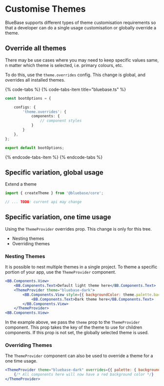 # Customise Themes

BlueBase supports different types of theme customisation requirements so that a developer can do a single usage customisation or globally override a theme.

## Override all themes

There may be use cases where you may need to keep specific values same, n matter which theme is selected, i.e. primary colours, etc.

To do this, use the `theme.overrides` config. This change is global, and overrides all installed themes.

{% code-tabs %}
{% code-tabs-item title="bluebase.ts" %}
```typescript
const bootOptions = {

    configs: {
        'theme.overrides': {
            components: {
                // component styles
            }
        }
    },
};

export default bootOptions;
```
{% endcode-tabs-item %}
{% endcode-tabs %}

## Specific variation, global usage

Extend a theme

```typescript
import { createTheme } from '@bluebase/core';

// ... TODO: current api may change
```

## Specific variation, one time usage

Using the `ThemeProvider` overrides prop. This change is only for this tree.

* Nesting themes
* Overriding themes

### Nesting Themes

It is possible to nest multiple themes in a single project. To theme a specific portion of your app, use the `ThemeProvider` component.

```jsx
<BB.Components.View>
    <BB.Components.Text>Default light theme here</BB.Components.Text>
    <ThemeProvider theme="bluebase-dark">
        <BB.Components.View style={{ backgroundColor: theme.palette.background.default }}>
            <BB.Components.Text>Dark theme here</BB.Components.Text>
        </BB.Components.View>
    </ThemeProvider>
<BB.Components.View>
```

In the example above, we pass the `theme` prop to the `ThemeProvider` component. This prop takes the key of the theme to use for children components. If this prop is not set, the globally selected theme is used.

### Overriding Themes

The `ThemeProvider` component can also be used to override a theme for a one time usage.

```jsx
<ThemeProvider theme="bluebase-dark" overrides={{ palette: { background: { default: 'red' } } }} >
    {/* All components here will now have a red background color */}
</ThemeProvider>
```

